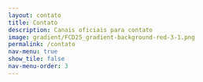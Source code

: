 ```yaml
---
layout: contato
title: Contato
description: Canais oficiais para contato
image: gradient/FCD25_gradient-background-red-3-1.png
permalink: /contato
nav-menu: true
show_tile: false
nav-menu-order: 3
---
```

